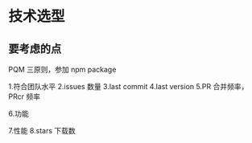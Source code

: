 # 技术选型

## 要考虑的点

PQM 三原则，参加 npm package

1.符合团队水平
2.issues 数量
3.last commit
4.last version
5.PR 合并频率，PRcr 频率

6.功能

7.性能
8.stars 下载数
